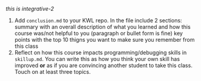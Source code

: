 *this is integrative-2*
1. Add `conclusion.md` to your KWL repo. In the file include 2 sections: summary with an overall description of what you learned and how this course was/not helpful to you (paragraph or bullet form is fine) key points with the top 10 thigns you want to make sure you remember from this class
1. Reflect on how this course impacts programming/debugging skills in `skillup.md`.  You can write this as how you think your own skill has improved **or** as if you are convincing another student to take this class. Touch on at least three topics.
